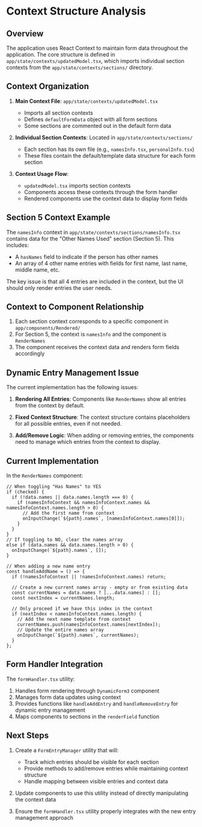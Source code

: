 # Context Structure Analysis

## Overview

The application uses React Context to maintain form data throughout the application. The core structure is defined in `app/state/contexts/updatedModel.tsx`, which imports individual section contexts from the `app/state/contexts/sections/` directory.

## Context Organization

1. **Main Context File**: `app/state/contexts/updatedModel.tsx`
   - Imports all section contexts
   - Defines `defaultFormData` object with all form sections
   - Some sections are commented out in the default form data

2. **Individual Section Contexts**: Located in `app/state/contexts/sections/`
   - Each section has its own file (e.g., `namesInfo.tsx`, `personalInfo.tsx`)
   - These files contain the default/template data structure for each form section

3. **Context Usage Flow**:
   - `updatedModel.tsx` imports section contexts
   - Components access these contexts through the form handler
   - Rendered components use the context data to display form fields

## Section 5 Context Example

The `namesInfo` context in `app/state/contexts/sections/namesInfo.tsx` contains data for the "Other Names Used" section (Section 5). This includes:

- A `hasNames` field to indicate if the person has other names
- An array of 4 other name entries with fields for first name, last name, middle name, etc.

The key issue is that all 4 entries are included in the context, but the UI should only render entries the user needs.

## Context to Component Relationship

1. Each section context corresponds to a specific component in `app/components/Rendered/`
2. For Section 5, the context is `namesInfo` and the component is `RenderNames`
3. The component receives the context data and renders form fields accordingly

## Dynamic Entry Management Issue

The current implementation has the following issues:

1. **Rendering All Entries**: Components like `RenderNames` show all entries from the context by default.

2. **Fixed Context Structure**: The context structure contains placeholders for all possible entries, even if not needed.

3. **Add/Remove Logic**: When adding or removing entries, the components need to manage which entries from the context to display.

## Current Implementation

In the `RenderNames` component:

```tsx
// When toggling "Has Names" to YES
if (checked) {
  if (!data.names || data.names.length === 0) {
    if (namesInfoContext && namesInfoContext.names && namesInfoContext.names.length > 0) {
      // Add the first name from context
      onInputChange(`${path}.names`, [namesInfoContext.names[0]]);
    }
  }
} 
// If toggling to NO, clear the names array
else if (data.names && data.names.length > 0) {
  onInputChange(`${path}.names`, []);
}

// When adding a new name entry
const handleAddName = () => {
  if (!namesInfoContext || !namesInfoContext.names) return;
  
  // Create a new current names array - empty or from existing data
  const currentNames = data.names ? [...data.names] : [];
  const nextIndex = currentNames.length;
  
  // Only proceed if we have this index in the context
  if (nextIndex < namesInfoContext.names.length) {
    // Add the next name template from context
    currentNames.push(namesInfoContext.names[nextIndex]);
    // Update the entire names array
    onInputChange(`${path}.names`, currentNames);
  }
};
```

## Form Handler Integration

The `formHandler.tsx` utility:

1. Handles form rendering through `DynamicForm3` component
2. Manages form data updates using context
3. Provides functions like `handleAddEntry` and `handleRemoveEntry` for dynamic entry management
4. Maps components to sections in the `renderField` function

## Next Steps

1. Create a `FormEntryManager` utility that will:
   - Track which entries should be visible for each section
   - Provide methods to add/remove entries while maintaining context structure
   - Handle mapping between visible entries and context data

2. Update components to use this utility instead of directly manipulating the context data

3. Ensure the `formHandler.tsx` utility properly integrates with the new entry management approach 